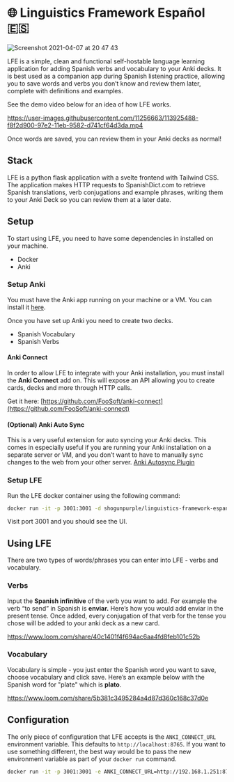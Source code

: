 # 🌐 Linguistics Framework Español 🇪🇸


![Screenshot 2021-04-07 at 20 47 43](https://user-images.githubusercontent.com/11256663/113925103-83870880-97e2-11eb-9ca0-9e800a9065c5.png)

LFE is a simple, clean and functional self-hostable language learning application for adding Spanish verbs and vocabulary to your Anki decks. It is best used as a companion app during Spanish listening practice, allowing you to save words and verbs you don’t know and review them later, complete with definitions and examples.

See the demo video below for an idea of how LFE works.

https://user-images.githubusercontent.com/11256663/113925488-f8f2d900-97e2-11eb-9582-d741cf64d3da.mp4

Once words are saved, you can review them in your Anki decks as normal!

## Stack
LFE is a python flask application with a svelte frontend with Tailwind CSS. The application makes HTTP requests to SpanishDict.com to retrieve Spanish translations, verb conjugations and example phrases, writing them to your Anki Deck so you can review them at a later date.

## Setup
To start using LFE, you need to have some dependencies in installed on your machine.
- Docker
- Anki

### Setup Anki
You must have the Anki app running on your machine or a VM. You can install it [here](https://apps.ankiweb.net/).

Once you have set up Anki you need to create two decks.
- Spanish Vocabulary
- Spanish Verbs

#### Anki Connect
In order to allow LFE to integrate with your Anki installation, you must install the **Anki Connect** add on. This will expose an API allowing you to create cards, decks and more through HTTP calls.

Get it here:
[https://github.com/FooSoft/anki-connect](https://github.com/FooSoft/anki-connect)

#### (Optional) Anki Auto Sync
This is a very useful extension for auto syncing your Anki decks. This comes in especially useful if you are running your Anki installation on a separate server or VM, and you don’t want to have to manually sync changes to the web from your other server.
[Anki Autosync Plugin](https://ankiweb.net/shared/info/1726633659)

### Setup LFE
Run the LFE docker container using the following command:

```bash
docker run -it -p 3001:3001 -d shogunpurple/linguistics-framework-espanol
```

Visit port 3001 and you should see the UI.

## Using LFE
There are two types of words/phrases you can enter into LFE - verbs and vocabulary.

### Verbs
Input the **Spanish infinitive** of the verb you want to add. For example the verb “to send” in Spanish is **enviar.** Here’s how you would add enviar in the present tense. Once added, every conjugation of that verb for the tense you chose will be added to your anki deck as a new card.

https://www.loom.com/share/40c1401f4f694ac6aa4fd8feb101c52b

### Vocabulary
Vocabulary is simple - you just enter the Spanish word you want to save, choose vocabulary and click save. Here’s an example below with the Spanish word for "plate" which is **plato**.

https://www.loom.com/share/5b381c3495284a4d87d360c168c37d0e

## Configuration
The only piece of configuration that LFE accepts is the `ANKI_CONNECT_URL` environment variable. This defaults to `http://localhost:8765`. If you want to use something different, the best way would be to pass the new environment variable as part of your `docker run` command.


```bash
docker run -it -p 3001:3001 -e ANKI_CONNECT_URL=http://192.168.1.251:8765/ -d shogunpurple/linguistics-framework-espanol
```

